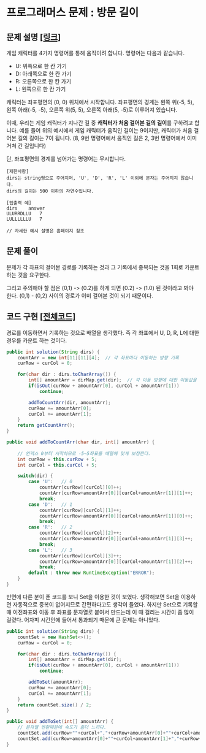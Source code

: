 # 프로그래머스 문제 : 방문 길이

## 문제 설명 [[링크]](https://programmers.co.kr/learn/courses/30/lessons/49994)

게임 캐릭터를 4가지 명령어를 통해 움직이려 합니다. 명령어는 다음과 같습니다.

- U: 위쪽으로 한 칸 가기
- D: 아래쪽으로 한 칸 가기
- R: 오른쪽으로 한 칸 가기
- L: 왼쪽으로 한 칸 가기

캐릭터는 좌표평면의 (0, 0) 위치에서 시작합니다. 좌표평면의 경계는 왼쪽 위(-5, 5), 왼쪽 아래(-5, -5), 오른쪽 위(5, 5), 오른쪽 아래(5, -5)로 이루어져 있습니다.

이때, 우리는 게임 캐릭터가 지나간 길 중 **캐릭터가 처음 걸어본 길의 길이**를 구하려고 합니다. 예를 들어 위의 예시에서 게임 캐릭터가 움직인 길이는 9이지만, 캐릭터가 처음 걸어본 길의 길이는 7이 됩니다. (8, 9번 명령어에서 움직인 길은 2, 3번 명령어에서 이미 거쳐 간 길입니다)

단, 좌표평면의 경계를 넘어가는 명령어는 무시합니다.

```
[제한사항]
dirs는 string형으로 주어지며, 'U', 'D', 'R', 'L' 이외에 문자는 주어지지 않습니다.
dirs의 길이는 500 이하의 자연수입니다.

[입출력 예]
dirs	answer
ULURRDLLU	7
LULLLLLLU	7

// 자세한 예시 설명은 홈페이지 참조
```



## 문제 풀이

문제가 각 좌표의 걸어본 경로를 기록하는 것과 그 기록에서 중복되는 것을 1회로 카운트 하는 것을 요구한다.

그리고 주의해야 할 점은 (0,1) -> (0.2)를 하게 되면 (0.2) -> (1.0) 된 것이라고 봐야 한다. (0,1) - (0,2) 사이의 경로가 이미 걸어본 것이 되기 때문이다. 




## 코드 구현 [[전체코드]](./Solution.java)

경로를 이동하면서 기록하는 것으로 배열을 생각했다. 즉 각 좌표에서 U, D, R, L에 대한 경우를 카운트 하는 것이다. 

```java
public int solution(String dirs) {
    countArr = new int[11][11][4];	// 각 좌표마다 이동하는 방향 기록
    curRow = curCol = 0;

    for(char dir : dirs.toCharArray()) {
        int[] amountArr = dirMap.get(dir);	// 각 이동 방향에 대한 이동값을 받는다.
        if(isOut(curRow + amountArr[0], curCol + amountArr[1]))
            continue;

        addToCountArr(dir, amountArr);
        curRow += amountArr[0];
        curCol += amountArr[1];
    }
    return getCountArr();
}

public void addToCountArr(char dir, int[] amountArr) {
    
    // 인덱스 0부터 시작하므로 -5~5좌표를 배열에 맞게 보정한다.
    int curRow = this.curRow + 5;	
    int curCol = this.curCol + 5;

    switch(dir) {
        case 'U':   // 0
            countArr[curRow][curCol][0]++;
            countArr[curRow+amountArr[0]][curCol+amountArr[1]][1]++;
            break;
        case 'D':   // 1
            countArr[curRow][curCol][1]++;
            countArr[curRow+amountArr[0]][curCol+amountArr[1]][0]++;
            break;
        case 'R':   // 2
            countArr[curRow][curCol][2]++;
            countArr[curRow+amountArr[0]][curCol+amountArr[1]][3]++;
            break;
        case 'L':   // 3
            countArr[curRow][curCol][3]++;
            countArr[curRow+amountArr[0]][curCol+amountArr[1]][2]++;
            break;
        default : throw new RuntimeException("ERROR");
    }
}
```



반면에 다른 분이 푼 코드를 보니 Set을 이용한 것이 보였다. 생각해보면 Set을 이용하면 자동적으로 중복이 없어지므로 간편하다고도 생각이 들었다. 하지만 Set으로 기록할 때 이전좌표와 이동 후 좌표를 문자열로 붙여서 만드는데 이 때 걸리는 시간이 좀 많이 걸렸다.  어차피 시간안에 들어서 통과되기 때문에 큰 문제는 아니었다. 

```java
public int solution(String dirs) {
    countSet = new HashSet<>();
    curRow = curCol = 0;

    for(char dir : dirs.toCharArray()) {
        int[] amountArr = dirMap.get(dir);
        if(isOut(curRow + amountArr[0], curCol + amountArr[1]))
            continue;

        addToSet(amountArr);
        curRow += amountArr[0];
        curCol += amountArr[1];
    }
    return countSet.size() / 2;
}

public void addToSet(int[] amountArr) {
    // 문자열 변환때문에 속도가 좀더 느리다.
    countSet.add(curRow+""+curCol+","+curRow+amountArr[0]+""+curCol+amountArr[1]));
    countSet.add(curRow+amountArr[0]+""+curCol+amountArr[1]+","+curRow+""+curCol));
}
```